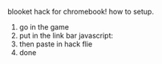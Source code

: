blooket hack for chromebook!
how to setup.
1. go in the game
2. put in the link bar javascript:
3. then paste in hack flie
4. done
